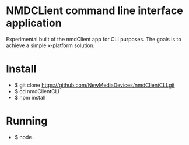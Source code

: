 # NMDCLient command line interface application

Experimental built of the nmdClient app for CLI purposes. The goals is to achieve a simple x-platform solution.

# Install
* $ git clone https://github.com/NewMediaDevices/nmdClientCLI.git
* $ cd nmdClientCLI
* $ npm install

# Running
* $ node .
